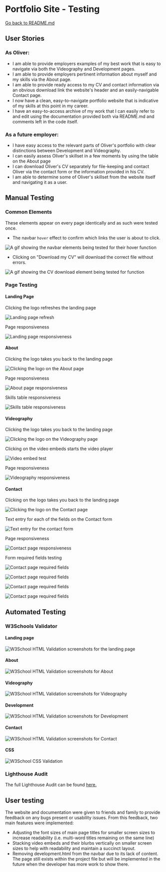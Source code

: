# Portfolio Site - Testing

[Go back to README.md](assets/testing/lighthouse-audit-ms1.pdf)

## User Stories

### As Oliver:

* I am able to provide employers examples of my best work that is easy to navigate via both the Videography and Development pages.
* I am able to provide employers pertinent information about myself and my skills via the About page.
* I am able to provide ready access to my CV and contact information via an obvious download link the website's header and an easily-navigable Contact page.
* I now have a clean, easy-to-navigate portfolio website that is indicative of my skills at this point in my career.
* I have an easy-to-access archive of my work that I can easily refer to and edit using the documentation provided both via README.md and comments left in the code itself.

### As a future employer:

* I have easy access to the relevant parts of Oliver's portfolio with clear distinctions between Development and Videography.
* I can easily assess Oliver's skillset in a few moments by using the table on the About page
* I can download Oliver's CV separately for file-keeping and contact Oliver via the contact form or the information provided in his CV.
* I am able to determine some of Oliver's skillset from the website itself and navigating it as a user.

## Manual Testing

### Common Elements

These elements appear on every page identically and as such were tested once. 

* The navbar `hover` effect to confirm which links the user is about to click.

![A gif showing the navbar elements being tested for their hover function](assets/testing/hover-testing.gif)

* Clicking on "Download my CV" will download the correct file without errors.

![A gif showing the CV download element being tested for function](assets/testing/download-testing.gif)

### Page Testing

#### Landing Page

Clicking the logo refreshes the landing page

![Landing page refresh](assets/testing/testing-gifs/landing-page-refresh.gif)

Page responsiveness

![Landing page responsiveness](assets/testing/testing-gifs/landing-page-responsive.gif)

#### About

Clicking the logo takes you back to the landing page

![Clicking the logo on the About page](assets/testing/testing-gifs/about-logo-click.gif)

Page responsiveness

![About page responsiveness](assets/testing/testing-gifs/about-responsive.gif)

Skills table responsiveness

![Skills table responsiveness](assets/testing/testing-gifs/about-table-responsive.gif)

#### Videography

Clicking the logo takes you back to the landing page

![Clicking the logo on the Videography page](assets/testing/testing-gifs/videography-logo.gif)

Clicking on the video embeds starts the video player

![Video embed test](assets/testing/testing-gifs/videography-embed-test.gif)

Page responsiveness

![Videography responsiveness](assets/testing/testing-gifs/videography-responsive.gif)

#### Contact

Clicking on the logo takes you back to the landing page

![Clicking the logo on the Contact page](assets/testing/testing-gifs/contact-logo.gif)

Text entry for each of the fields on the Contact form

![Text entry for the contact form](assets/testing/testing-gifs/contact-text-entry.gif)

Page responsiveness

![Contact page responsiveness](assets/testing/testing-gifs/contact-responsive.gif)

Form required fields testing

![Contact page required fields](assets/testing/contact-testing-1.png)

![Contact page required fields](assets/testing/contact-testing-2.png)

![Contact page required fields](assets/testing/contact-testing-3.png)

![Contact page required fields](assets/testing/contact-testing-4.png)

## Automated Testing

### W3Schools Validator

#### Landing page

![W3School HTML Validation screenshots for the landing page](assets/testing/landing.png)

#### About

![W3School HTML Validation screenshots for About](assets/testing/about.png)

#### Videography

![W3School HTML Validation screenshots for Videography](assets/testing/videography.png)

#### Development

![W3School HTML Validation screenshots for Development](assets/testing/development.png)

#### Contact

![W3School HTML Validation screenshots for Contact](assets/testing/contact.png)

#### CSS

![W3School CSS Validation](assets/testing/css.png)

### Lighthouse Audit

The full Lighthouse Audit can be found [here.](assets/testing/lighthouse-audit-ms1.pdf)

## User testing

The website and documentation were given to friends and family to provide feedback on any bugs present or usability issues. From this feedback, two main features were implemented:

* Adjusting the font sizes of main page titles for smaller screen sizes to increase readability (i.e. multi-word titles remaining on the same line)
* Stacking video embeds and their blurbs vertically on smaller screen sizes to help with readability and maintain a succinct layout.
* Removing development.html from the navbar due to its lack of content. The page still exists within the project file but will be implemented in the future when the developer has more work to show there.
